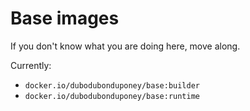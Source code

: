 # Base images

If you don't know what you are doing here, move along.

Currently:

 * `docker.io/dubodubonduponey/base:builder`
 * `docker.io/dubodubonduponey/base:runtime`
